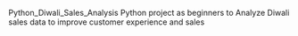 Python_Diwali_Sales_Analysis
Python project as  beginners to  Analyze Diwali sales data to improve customer experience and sales
